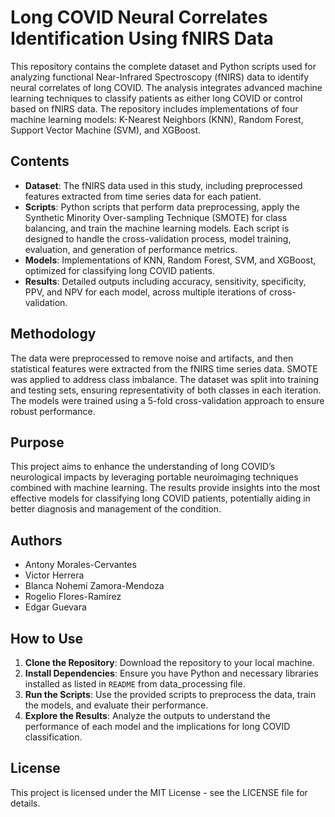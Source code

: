 # Long COVID Neural Correlates Identification Using fNIRS Data

This repository contains the complete dataset and Python scripts used for analyzing functional Near-Infrared Spectroscopy (fNIRS) data to identify neural correlates of long COVID. The analysis integrates advanced machine learning techniques to classify patients as either long COVID or control based on fNIRS data. The repository includes implementations of four machine learning models: K-Nearest Neighbors (KNN), Random Forest, Support Vector Machine (SVM), and XGBoost.

## Contents

- **Dataset**: The fNIRS data used in this study, including preprocessed features extracted from time series data for each patient.
- **Scripts**: Python scripts that perform data preprocessing, apply the Synthetic Minority Over-sampling Technique (SMOTE) for class balancing, and train the machine learning models. Each script is designed to handle the cross-validation process, model training, evaluation, and generation of performance metrics.
- **Models**: Implementations of KNN, Random Forest, SVM, and XGBoost, optimized for classifying long COVID patients.
- **Results**: Detailed outputs including accuracy, sensitivity, specificity, PPV, and NPV for each model, across multiple iterations of cross-validation.

## Methodology

The data were preprocessed to remove noise and artifacts, and then statistical features were extracted from the fNIRS time series data. SMOTE was applied to address class imbalance. The dataset was split into training and testing sets, ensuring representativity of both classes in each iteration. The models were trained using a 5-fold cross-validation approach to ensure robust performance.

## Purpose

This project aims to enhance the understanding of long COVID’s neurological impacts by leveraging portable neuroimaging techniques combined with machine learning. The results provide insights into the most effective models for classifying long COVID patients, potentially aiding in better diagnosis and management of the condition.

## Authors

- Antony Morales-Cervantes
- Victor Herrera
- Blanca Nohemí Zamora-Mendoza
- Rogelio Flores-Ramírez
- Edgar Guevara

## How to Use

1. **Clone the Repository**: Download the repository to your local machine.
2. **Install Dependencies**: Ensure you have Python and necessary libraries installed as listed in `README` from data_processing file.
3. **Run the Scripts**: Use the provided scripts to preprocess the data, train the models, and evaluate their performance.
4. **Explore the Results**: Analyze the outputs to understand the performance of each model and the implications for long COVID classification.

## License

This project is licensed under the MIT License - see the LICENSE file for details.
